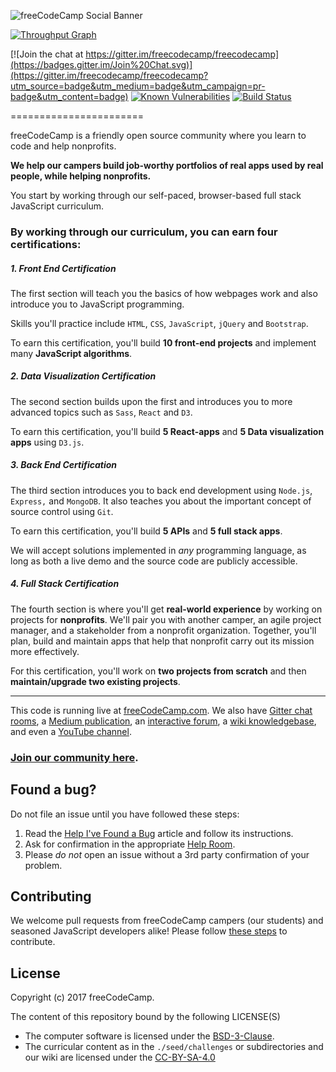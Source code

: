 ![freeCodeCamp Social Banner](https://s3.amazonaws.com/freecodecamp/wide-social-banner.png)

[![Throughput Graph](https://graphs.waffle.io/freecodecamp/freecodecamp/throughput.svg)](https://waffle.io/freecodecamp/freecodecamp/metrics)

[![Join the chat at https://gitter.im/freecodecamp/freecodecamp](https://badges.gitter.im/Join%20Chat.svg)](https://gitter.im/freecodecamp/freecodecamp?utm_source=badge&utm_medium=badge&utm_campaign=pr-badge&utm_content=badge)
[![Known Vulnerabilities](https://snyk.io/test/github/freecodecamp/freecodecamp/badge.svg)](https://snyk.io/test/github/freecodecamp/freecodecamp)
[![Build Status](https://travis-ci.org/freeCodeCamp/freeCodeCamp.svg?branch=staging)](https://travis-ci.org/freeCodeCamp/freeCodeCamp)

=======================

freeCodeCamp is a friendly open source community where you learn to code and help nonprofits.

**We help our campers build job-worthy portfolios of real apps used by real people, while helping nonprofits.**

You start by working through our self-paced, browser-based full stack JavaScript curriculum.

### By working through our curriculum, you can earn four certifications:
##### 1. Front End Certification
The first section will teach you the basics of how webpages work and also introduce you to JavaScript programming.

Skills you'll practice include `HTML`, `CSS`, `JavaScript`, `jQuery` and `Bootstrap`.

To earn this certification, you'll build **10 front-end projects** and implement many **JavaScript algorithms**.

##### 2. Data Visualization Certification
The second section builds upon the first and introduces you to more advanced topics such as `Sass`, `React` and `D3`.

To earn this certification, you'll build **5 React-apps** and **5 Data visualization apps** using `D3.js`.

##### 3. Back End Certification
The third section introduces you to back end development using `Node.js`, `Express,` and `MongoDB`. It also teaches you about the important concept of source control using `Git`.

To earn this certification, you'll build **5 APIs** and **5 full stack apps**.

We will accept solutions implemented in _any_ programming language, as long as both a live demo and the source code are publicly accessible.

##### 4. Full Stack Certification
The fourth section is where you'll get **real-world experience** by working on projects for **nonprofits**.
We'll pair you with another camper, an agile project manager, and a stakeholder from a nonprofit organization. Together, you'll plan, build and maintain apps that help that nonprofit carry out its mission more effectively.

For this certification, you'll work on **two projects from scratch** and then **maintain/upgrade two existing projects**.

---

This code is running live at [freeCodeCamp.com](https://www.freecodecamp.com). We also have [Gitter chat rooms](https://gitter.im/FreeCodeCamp/FreeCodeCamp), a [Medium publication](https://medium.freecodecamp.com), an [interactive forum](https://forum.freecodecamp.com), a [wiki knowledgebase](https://forum.freecodecamp.com/c/wiki), and even a [YouTube channel](https://youtube.com/freecodecamp).

### [Join our community here](https://www.freecodecamp.com/signin).

Found a bug?
------------

Do not file an issue until you have followed these steps:

1. Read the [Help I've Found a Bug](http://forum.freecodecamp.com/t/how-to-report-a-bug/19543) article and follow its instructions.
2. Ask for confirmation in the appropriate [Help Room](http://forum.freecodecamp.com/t/free-code-camp-official-chat-rooms/19390/2).
3. Please *do not* open an issue without a 3rd party confirmation of your problem.

Contributing
------------

We welcome pull requests from freeCodeCamp campers (our students) and seasoned JavaScript developers alike! Please follow [these steps](CONTRIBUTING.md) to contribute.

License
-------

Copyright (c) 2017 freeCodeCamp.

The content of this repository bound by the following LICENSE(S)
- The computer software is licensed under the [BSD-3-Clause](./LICENSE.md).
- The curricular content as in the `./seed/challenges` or subdirectories and our wiki are licensed under the [CC-BY-SA-4.0](./LICENSE-freeCodeCamp-Curriculum.md)
